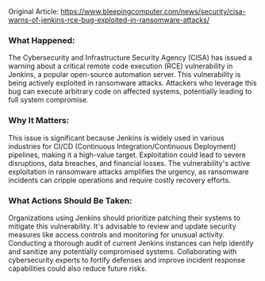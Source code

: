 Original Article: https://www.bleepingcomputer.com/news/security/cisa-warns-of-jenkins-rce-bug-exploited-in-ransomware-attacks/

### What Happened:
The Cybersecurity and Infrastructure Security Agency (CISA) has issued a warning about a critical remote code execution (RCE) vulnerability in Jenkins, a popular open-source automation server. This vulnerability is being actively exploited in ransomware attacks. Attackers who leverage this bug can execute arbitrary code on affected systems, potentially leading to full system compromise.

### Why It Matters:
This issue is significant because Jenkins is widely used in various industries for CI/CD (Continuous Integration/Continuous Deployment) pipelines, making it a high-value target. Exploitation could lead to severe disruptions, data breaches, and financial losses. The vulnerability's active exploitation in ransomware attacks amplifies the urgency, as ransomware incidents can cripple operations and require costly recovery efforts.

### What Actions Should Be Taken:
Organizations using Jenkins should prioritize patching their systems to mitigate this vulnerability. It's advisable to review and update security measures like access controls and monitoring for unusual activity. Conducting a thorough audit of current Jenkins instances can help identify and sanitize any potentially compromised systems. Collaborating with cybersecurity experts to fortify defenses and improve incident response capabilities could also reduce future risks.